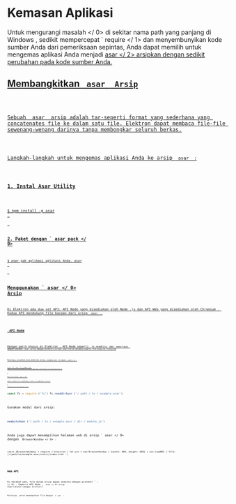 # Kemasan Aplikasi

Untuk mengurangi  masalah </ 0> di sekitar nama path yang panjang di Windows , sedikit mempercepat ` require </ 1> dan menyembunyikan kode sumber Anda dari pemeriksaan sepintas, Anda dapat memilih untuk mengemas aplikasi Anda menjadi <a href="https://github.com/electron/asar"> asar </ 2> 
arsipkan dengan sedikit perubahan pada kode sumber Anda.</p>

<h2>Membangkitkan <code> asar </ 0> Arsip</h2>

<p>Sebuah <a href="https://github.com/electron/asar"> asar </ 0> arsip adalah tar-seperti format yang sederhana yang concatenates file ke dalam satu file. Elektron dapat membaca file-file sewenang-wenang darinya tanpa membongkar seluruh berkas.</p>

<p>Langkah-langkah untuk mengemas aplikasi Anda ke arsip <code> asar </ 0> :</p>

<h3>1. Instal Asar Utility</h3>

<pre><code class="sh">$ npm install -g asar
`</pre> 

### 2. Paket dengan ` asar pack </ 0></h3>

<pre><code class="sh">$ asar pak aplikasi aplikasi Anda. asar
`</pre> 

## Menggunakan ` asar </ 0> Arsip</h2>

<p>Di Elektron ada dua set API: API Node yang disediakan oleh Node .js dan API Web yang disediakan oleh Chromium . Kedua API mendukung file bacaan dari arsip <code> asar </ 0> .</p>

<h3> API Node</h3>

<p>Dengan patch khusus di Elektron , API Node seperti <code> fs.readFile </ 0> dan <code> memerlukan </ 0> 
memperlakukan <code> asar </ 0> arsip sebagai direktori virtual, dan file di dalamnya seperti file biasa di filesystem</p>

<p>Misalnya, misalkan kita memiliki arsip <code> example.asar </ 0> di bawah <code> / path / to </ 0> :</p>

<pre><code class="sh">$ asar list / path / to / example. asar 
/app.js /file.txt /dir/module.js /static/index.html /static/main.css /static/jquery.min.js
`</pre> 

Baca file di arsip ` asar </ 0> :</p>

<pre><code class="javascript">const fs = require ('fs') fs.readFileSync ('/ path / to / example.asar / file.txt')
`</pre> 

Cantumkan semua file di bawah akar arsip:

```javascript
const fs = require ('fs') fs.readdirSync ('/ path / to / example.asar')
```

Gunakan modul dari arsip:

```javascript
membutuhkan ('/ path / to / example.asar / dir / module.js')
```

Anda juga dapat menampilkan halaman web di arsip ` asar </ 0> dengan <code> BrowserWindow </ 0> :</p>

<pre><code class="javascript">const {BrowserWindow} = require ('electron') let win = new BrowserWindow ( {width: 800, height: 600} ) win.loadURL ('file: ///path/to/example.asar/static/index.html ')
`</pre> 

### Web API

Di halaman web, file dalam arsip dapat diminta dengan protokol ` : </ 0> . Seperti API Node  , <code> asar </ 0> arsip diperlakukan sebagai direktori.</p>

<p>Misalnya, untuk mendapatkan file dengan <code> $ .get </ 0> :</p>

<pre><code class="html"><script> 
biarkan $ = memerlukan ('./ jquery.min.js') $ .get ('file: ///path/to/example.asar/file.txt', (data) = & gt; {
   console. log (data)})
 </ 0>
`</pre> 

### Mengobati Arsip ` asar </ 0> sebagai File Normal</h3>

<p>Untuk beberapa kasus seperti memverifikasi checksum arsip <code> asar </ 0> , kita perlu membaca isi arsip <code> asar </ 0> sebagai file. Untuk tujuan ini Anda dapat menggunakan modul <code> original-fs </ 0> built-in
 yang menyediakan API asli <code> fs </ 0> tanpa <code> asar </ 0> ;</p>

<pre><code class="javascript">const originalFs = require ('original-fs') originalFs.readFileSync ('/ path / to / example.asar')
`</pre> 

Anda juga dapat mengatur ` process.noAsar </ 0> ke <code> true </ 0> untuk menonaktifkan dukungan <code> asar </ 0> di modul <code> fs </ 0></p>

<pre><code class="javascript">const fs = require ('fs') process.noAsar = true fs.readFileSync ('/ path / to / example.asar')
`</pre> 

## Keterbatasan API Node 

Meskipun kami berusaha keras membuat arsip ` asar </ 0> di API Node  bekerja seperti direktori sebanyak mungkin, masih ada batasan karena sifat rendah dari API Node . </p>

<h3>Arsip hanya baca saja</h3>

<p>Arsip tidak dapat dimodifikasi sehingga semua API Node yang dapat memodifikasi file tidak akan berfungsi dengan arsip <code> asar </ 0> .</p>

<h3>Direktori Kerja Tidak Dapat Ditetapkan ke Direktori di Arsip</h3>

<p>Meskipun arsip <code> asar </ 0> diperlakukan sebagai direktori, tidak ada direktori aktual dalam filesystem, jadi Anda tidak dapat mengatur direktori kerja ke direktori di arsip <code> asar </ 0> . Melewati mereka sebagai <code> cwd </ 0>  pilihan dari beberapa API juga akan menyebabkan kesalahan.</p>

<h3>Extra Unpacking pada Beberapa API</h3>

<p>Sebagian besar <code> fs </ 0> API dapat membaca file atau mendapatkan informasi file dari arsip <code> asar </ 0> tanpa membongkar, namun untuk beberapa API yang mengandalkan cara melewatkan jalur file sebenarnya ke panggilan sistem yang mendasarinya, Elektron akan mengekstrak file yang dibutuhkan ke file sementara dan melewati jalur file sementara ke API untuk membuatnya bekerja. Ini menambahkan sedikit overhead untuk API tersebut.</p>

<p>API yang membutuhkan pembongkaran ekstra adalah:</p>

<ul>
<li><code>child_process.execFile`</li> 

* `child_process.execFileSync`
* `fs.open`
* `fsopenSync`
* ` process.dlopen </ 0> - Digunakan oleh <code> require </ 0> pada modul asli</li>
</ul>

<h3>Informasi Stat Fake <code> fs.stat </ 0></h3>

<p>The <code>Stats` object returned by `fs.stat` and its friends on files in `asar` archives is generated by guessing, because those files do not exist on the filesystem. Jadi sebaiknya Anda tidak mempercayai objek ` Statistik </ 0> kecuali untuk mendapatkan ukuran file dan memeriksa jenis file.</p>

<h3>Executing Binaries Inside <code>asar` Archive</h3> 
    Ada API Node yang dapat menjalankan binari seperti ` child_process.exec </ 0> ,
 <code> child_process.spawn </ 0> dan <code> child_process.execFile </ 0> , namun hanya <code> execFile </ 0> didukung untuk menjalankan binari di dalam arsip <code> asar </ 0> .</p>

<p>Ini karena <code> exec </ 0> dan <code> menelurkan </ 0> menerima <code> perintah </ 0> daripada <code> file </ 0> sebagai masukan, dan <code> perintah </ 0 > dieksekusi di bawah shell There is no reliable way to determine
whether a command uses a file in asar archive, and even if we do, we can not be
sure whether we can replace the path in command without side effects.</p>

<h2>Adding Unpacked Files in <code>asar` Archive</h2> 
    
    As stated above, some Node APIs will unpack the file to filesystem when calling, apart from the performance issues, it could also lead to false alerts of virus scanners.
    
    To work around this, you can unpack some files creating archives by using the `--unpack` option, an example of excluding shared libraries of native modules is:
    
    ```sh
$ asar pack app app.asar --unpack *.node
```

After running the command, apart from the `app.asar`, there is also an `app.asar.unpacked` folder generated which contains the unpacked files, you should copy it together with `app.asar` when shipping it to users.